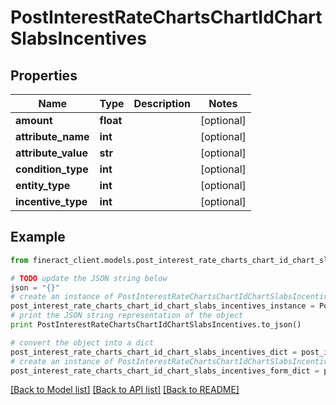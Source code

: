 # PostInterestRateChartsChartIdChartSlabsIncentives


## Properties

Name | Type | Description | Notes
------------ | ------------- | ------------- | -------------
**amount** | **float** |  | [optional] 
**attribute_name** | **int** |  | [optional] 
**attribute_value** | **str** |  | [optional] 
**condition_type** | **int** |  | [optional] 
**entity_type** | **int** |  | [optional] 
**incentive_type** | **int** |  | [optional] 

## Example

```python
from fineract_client.models.post_interest_rate_charts_chart_id_chart_slabs_incentives import PostInterestRateChartsChartIdChartSlabsIncentives

# TODO update the JSON string below
json = "{}"
# create an instance of PostInterestRateChartsChartIdChartSlabsIncentives from a JSON string
post_interest_rate_charts_chart_id_chart_slabs_incentives_instance = PostInterestRateChartsChartIdChartSlabsIncentives.from_json(json)
# print the JSON string representation of the object
print PostInterestRateChartsChartIdChartSlabsIncentives.to_json()

# convert the object into a dict
post_interest_rate_charts_chart_id_chart_slabs_incentives_dict = post_interest_rate_charts_chart_id_chart_slabs_incentives_instance.to_dict()
# create an instance of PostInterestRateChartsChartIdChartSlabsIncentives from a dict
post_interest_rate_charts_chart_id_chart_slabs_incentives_form_dict = post_interest_rate_charts_chart_id_chart_slabs_incentives.from_dict(post_interest_rate_charts_chart_id_chart_slabs_incentives_dict)
```
[[Back to Model list]](../README.md#documentation-for-models) [[Back to API list]](../README.md#documentation-for-api-endpoints) [[Back to README]](../README.md)


